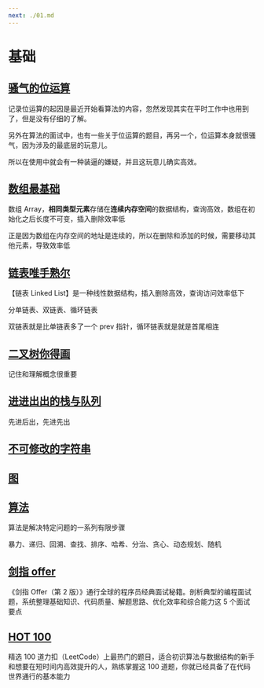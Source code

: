 ```yaml
---
next: ./01.md
---
```


# 基础

## [骚气的位运算](01.md)

记录位运算的起因是最近开始看算法的内容，忽然发现其实在平时工作中也用到了，但是没有仔细的了解。

另外在算法的面试中，也有一些关于位运算的题目，再另一个，位运算本身就很骚气，因为涉及的最底层的玩意儿。

所以在使用中就会有一种装逼的嫌疑，并且这玩意儿确实高效。

## [数组最基础](./02.md)

数组 Array，**相同类型元素**存储在**连续内存空间**的数据结构，查询高效，数组在初始化之后长度不可变，插入删除效率低

正是因为数组在内存空间的地址是连续的，所以在删除和添加的时候，需要移动其他元素，导致效率低

## [链表唯手熟尔](./03.md)

【链表 Linked List】是一种线性数据结构，插入删除高效，查询访问效率低下

分单链表、双链表、循环链表

双链表就是比单链表多了一个 prev 指针，循环链表就是就是首尾相连

## [二叉树你得画](./04.md)

记住和理解概念很重要

## [进进出出的栈与队列](./05.md)

先进后出，先进先出

## [不可修改的字符串](./06.md)

## [图](./07.md)

## [算法](./08.md)

算法是解决特定问题的一系列有限步骤

暴力、递归、回溯、查找、排序、哈希、分治、贪心、动态规划、随机

## [剑指 offer](./09.md)

《剑指 Offer（第 2 版）》通行全球的程序员经典面试秘籍。剖析典型的编程面试题，系统整理基础知识、代码质量、解题思路、优化效率和综合能力这 5 个面试要点

## [HOT 100](./10.md)

精选 100 道力扣（LeetCode）上最热门的题目，适合初识算法与数据结构的新手和想要在短时间内高效提升的人，熟练掌握这 100 道题，你就已经具备了在代码世界通行的基本能力
